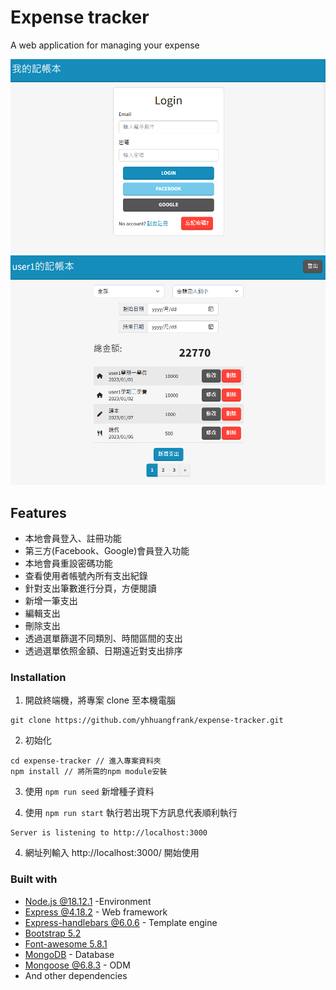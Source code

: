 # Expense tracker

A web application for managing your expense

![Previrew](https://github.com/yhhuangfrank/expense-tracker/blob/main/public/images/preview-image1.png)
![Previrew](https://github.com/yhhuangfrank/expense-tracker/blob/main/public/images/preview-image2.png)

## Features

- 本地會員登入、註冊功能
- 第三方(Facebook、Google)會員登入功能
- 本地會員重設密碼功能
- 查看使用者帳號內所有支出紀錄
- 針對支出筆數進行分頁，方便閱讀
- 新增一筆支出
- 編輯支出
- 刪除支出
- 透過選單篩選不同類別、時間區間的支出
- 透過選單依照金額、日期遠近對支出排序

### Installation

1. 開啟終端機，將專案 clone 至本機電腦

```
git clone https://github.com/yhhuangfrank/expense-tracker.git
```

2. 初始化

```
cd expense-tracker // 進入專案資料夾
npm install // 將所需的npm module安裝
```

3. 使用 `npm run seed` 新增種子資料

4. 使用 `npm run start` 執行若出現下方訊息代表順利執行

```
Server is listening to http://localhost:3000
```

4. 網址列輸入 http://localhost:3000/ 開始使用

### Built with

- [Node.js @18.12.1](https://nodejs.org/zh-tw/download/) -Environment
- [Express @4.18.2](https://www.npmjs.com/package/express) - Web framework
- [Express-handlebars @6.0.6](https://www.npmjs.com/package/express-handlebars) - Template engine
- [Bootstrap 5.2](https://getbootstrap.com/)
- [Font-awesome 5.8.1](https://getbootstrap.com/)
- [MongoDB](https://www.mongodb.com/) - Database
- [Mongoose @6.8.3](https://www.npmjs.com/package/mongoose) - ODM
- And other dependencies
